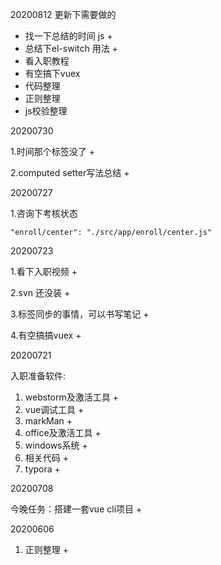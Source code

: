 20200812 更新下需要做的

- 找一下总结的时间 js  +
- 总结下el-switch 用法 +
- 看入职教程
- 有空搞下vuex
- 代码整理
- 正则整理
- js校验整理



20200730

1.时间那个标签没了 +

2.computed setter写法总结 +

20200727

1.咨询下考核状态

```
"enroll/center": "./src/app/enroll/center.js"
```

20200723

1.看下入职视频 + 

2.svn 还没装  + 

3.标签同步的事情，可以书写笔记 + 

4.有空搞搞vuex  +



20200721

入职准备软件:

1. webstorm及激活工具 +
2. vue调试工具 +
3. markMan + 
4. office及激活工具 +
5. windows系统 +
6. 相关代码 +
7. typora +



20200708

今晚任务：搭建一套vue cli项目 +



20200606

1. 正则整理 +

